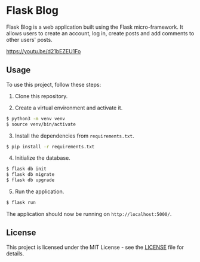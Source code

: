 # Flask Blog

Flask Blog is a web application built using the Flask micro-framework. It allows users to create an account, log in, create posts and add comments to other users' posts.

https://youtu.be/d21bEZEU1Fo

## Usage

To use this project, follow these steps:

1. Clone this repository.

2. Create a virtual environment and activate it. 

```bash
$ python3 -m venv venv
$ source venv/bin/activate
```


3. Install the dependencies from `requirements.txt`.

```bash
$ pip install -r requirements.txt
```


4. Initialize the database.

```bash
$ flask db init
$ flask db migrate
$ flask db upgrade
```

5. Run the application.

```bash
$ flask run
```

The application should now be running on `http://localhost:5000/`.

## License

This project is licensed under the MIT License - see the [LICENSE](LICENSE) file for details.

